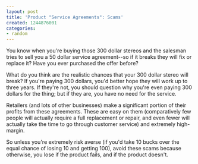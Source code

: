 ```yaml
---
layout: post
title: 'Product "Service Agreements": Scams'
created: 1244876001
categories:
- random
---
```

You know when you're buying those 300 dollar stereos and the salesman tries to sell you a 50 dollar service agreement--so if it breaks they will fix or replace it? Have you ever purchased the offer before?

What do you think are the realistic chances that your 300 dollar stereo will break? If you're paying 300 dollars, you'd better hope they will work up to three years. If they're not, you should question why you're even paying 300 dollars for the thing; but if they are, you have no need for the service.

Retailers (and lots of other businesses) make a significant portion of their profits from these agreements. These are easy on them (comparatively few people will actually require a full replacement or repair, and even fewer will actually take the time to go through customer service) and extremely high-margin.

So unless you're extremely risk averse (if you'd take 10 bucks over the equal chance of losing 10 and getting 100), avoid these scams because otherwise, you lose if the product fails, and if the product doesn't.
